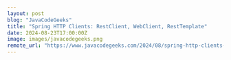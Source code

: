 ```yaml
---
layout: post
blog: "JavaCodeGeeks"
title: "Spring HTTP Clients: RestClient, WebClient, RestTemplate"
date: 2024-08-23T17:00:00Z
image: images/javacodegeeks.png
remote_url: "https://www.javacodegeeks.com/2024/08/spring-http-clients-restclient-webclient-resttemplate.html"
---
```

